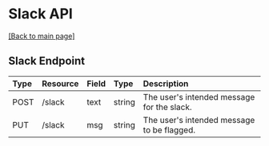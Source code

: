 # Slack API
[[Back to main page]](https://bitbucket.org/mae5/cse216_aztecs/src/backend/backend/README.md)

## Slack Endpoint

| Type | Resource | Field | Type | Description |
| :--- | :--- | :--- | :--- | :--- |
| POST | /slack | text | string | The user's intended message for the slack. |
| PUT | /slack | msg | string | The user's intended message to be flagged. |
